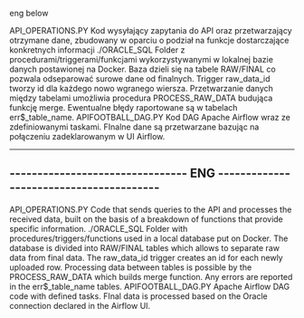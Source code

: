 eng below

API_OPERATIONS.PY
	Kod wysyłający zapytania do API oraz przetwarzający otrzymane dane, zbudowany w oparciu o podział na funkcje dostarczające konkretnych informacji
./ORACLE_SQL
	Folder z procedurami/triggerami/funkcjami wykorzystywanymi w lokalnej bazie danych postawionej na Docker. Baza dzieli się na tabele RAW/FINAL co pozwala odseparować surowe dane od finalnych. Trigger raw_data_id tworzy id dla każdego nowo wgranego wiersza. Przetwarzanie danych między tabelami umożliwia procedura PROCESS_RAW_DATA budująca funkcję merge. Ewentualne błędy raportowane są w tabelach err$_table_name.
APIFOOTBALL_DAG.PY
	Kod DAG Apache Airflow wraz ze zdefiniowanymi taskami. FInalne dane są przetwarzane bazując na połączeniu zadeklarowanym w UI Airflow.
	

-----------------------------------------------------------------------------
-------------------------------- ENG ----------------------------------------
-----------------------------------------------------------------------------

API_OPERATIONS.PY
	Code that sends queries to the API and processes the received data, built on the basis of a breakdown of functions that provide specific information.
./ORACLE_SQL
	Folder with procedures/triggers/functions used in a local database put on Docker. The database is divided into RAW/FINAL tables which allows to separate raw data from final data. The raw_data_id trigger creates an id for each newly uploaded row. Processing data between tables is possible by the PROCESS_RAW_DATA which builds merge function. Any errors are reported in the err$_table_name tables.
APIFOOTBALL_DAG.PY
	Apache Airflow DAG code with defined tasks. FInal data is processed based on the Oracle connection declared in the Airflow UI.
